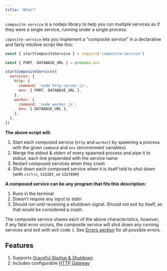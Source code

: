 ```yaml
---
title: 'What?'
---
```


`composite-service` is a nodejs library
to help you run multiple services as if they were a single service,
running under a single process.

`coposite-service` lets you implement a "composite service"
in a declarative and fairly intuitive script like this:

```js
const { startCompositeService } = require('composite-service')

const { PORT, DATABASE_URL } = process.env

startCompositeService({
  services: {
    http: {
      command: 'node http-server.js',
      env: { PORT, DATABASE_URL },
    },
    worker: {
      command: 'node worker.js',
      env: { DATABASE_URL },
    },
  },
})
```

**The above script will:**

1. Start each composed service (`http` and `worker`) by spawning a process with the given `command` and `env` (environment variables)
2. Merge the stdout & stderr of every spawned process and pipe it to stdout, each line prepended with the service name
3. Restart composed services when they crash
4. Shut down each composed service when it is itself told to shut down (with `ctrl+c`, `SIGINT`, or `SIGTERM`)

**A composed service can be any program that fits this description:**
1. Runs in the terminal
2. Doesn't require any input to stdin
3. Should run until receiving a shutdown signal. Should not exit by itself, as that would be considered a crash.

The composite service shares each of the above characteristics,
*however*, if any fatal error occurs,
the composite service will shut down any running services and exit with exit code `1`.
See [Errors section](../guides/errors.md) for all possible errors.

## Features

1. Supports [Graceful Startup & Shutdown](../guides/graceful-startup-shutdown.md)
3. Includes configurable [HTTP Gateway](../guides/http-gateway.md)
